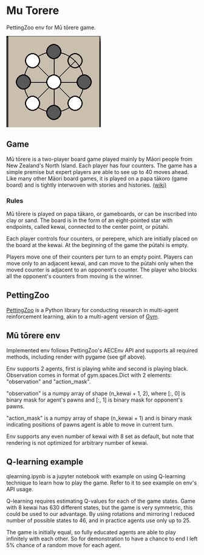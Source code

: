 # Mu Torere 
PettingZoo env for Mū tōrere game.

![](demo.gif)


## Game

Mū tōrere is a two-player board game played mainly by Māori people from New Zealand's North Island. Each player has four counters. The game has a simple premise but expert players are able to see up to 40 moves ahead. Like many other Māori board games, it is played on a papa tākoro (game board) and is tightly interwoven with stories and histories. [(wiki)](https://en.wikipedia.org/wiki/M%C5%AB_t%C5%8Drere)

### Rules

Mū tōrere is played on papa tākaro, or gameboards, or can be inscribed into clay or sand. The board is in the form of an eight-pointed star with endpoints, called kewai, connected to the center point, or pūtahi.

Each player controls four counters, or perepere, which are initially placed on the board at the kewai. At the beginning of the game the pūtahi is empty.

Players move one of their counters per turn to an empty point. Players can move only to an adjacent kewai, and can move to the pūtahi only when the moved counter is adjacent to an opponent's counter. The player who blocks all the opponent's counters from moving is the winner. 

## PettingZoo

[PettingZoo](https://www.pettingzoo.ml/) is a Python library for conducting research in multi-agent reinforcement learning, akin to a multi-agent version of [Gym](https://github.com/openai/gym).

## Mū tōrere env

Implemented env follows PettingZoo's AECEnv API and supports all required methods,
including render with pygame (see gif above).

Env supports 2 agents, first is playing white and second is playing black.
Observation comes in format of gym.spaces.Dict with 2 elements: "observation" and "action_mask".

"observation" is a numpy array of shape (n_kewai + 1, 2), where [:, 0] is 
binary mask for agent's pawns and [:, 1] is binary mask for opponent's pawns.

"action_mask" is a numpy array of shape (n_kewai + 1) and is binary mask indicating positions of pawns
agent is able to move in current turn.

Env supports any even number of kewai with 8 set as default, but note that rendering is not optimized
for arbitrary number of kewai.

## Q-learning example

qlearning.ipynb is a jupyter notebook with example on using Q-learning technique to learn how to play the game.
Refer to it to see example on env's API usage.

Q-learning requires estimating Q-values for each of the game states. Game with 8 kewai has 630 different states,
but the game is very symmetric, this could be used to our advantage. By using rotations and mirroring I reduced number
of possible states to 46, and in practice agents use only up to 25.

The game is initially equal, so fully educated agents are able to play infinitely with each other. So for demonstration 
to have a chance to end I left 5% chance of a random move for each agent.
